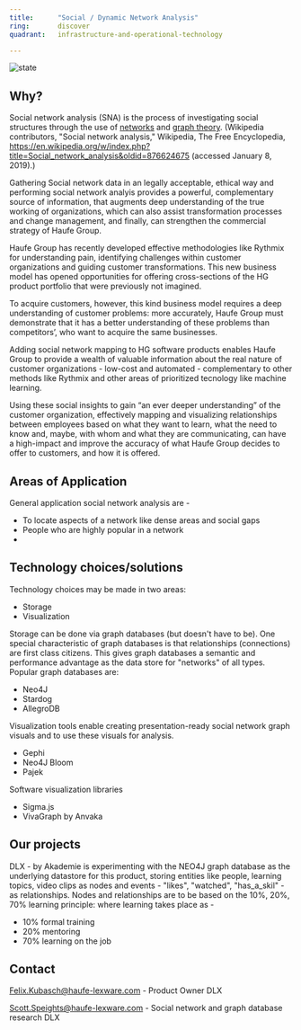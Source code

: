 ```yaml
---
title:      "Social / Dynamic Network Analysis"
ring:       discover
quadrant:   infrastructure-and-operational-technology

---
```


![state](./../assets/images/item_state_under_construction.png)

## Why? ##
Social network analysis (SNA) is the process of investigating social structures through the use of [networks](https://en.wikipedia.org/wiki/Network_theory) and [graph theory](https://en.wikipedia.org/wiki/Graph_theory). (Wikipedia contributors, "Social network analysis," Wikipedia, The Free Encyclopedia, https://en.wikipedia.org/w/index.php?title=Social_network_analysis&oldid=876624675 (accessed January 8, 2019).)

Gathering Social network data in an legally acceptable, ethical way and performing social network analyis provides a powerful, complementary source of information, that augments deep understanding of the true working of organizations, which can also assist transformation processes and change management, and finally, can strengthen the commercial strategy of Haufe Group.

Haufe Group has recently developed effective methodologies like Rythmix for understanding pain, identifying challenges within customer organizations and guiding customer transformations. This new business model has opened opportunities for offering cross-sections of the HG product portfolio that were previously not imagined. 

To acquire customers, however, this kind business model requires a deep understanding of customer problems: more accurately, Haufe Group must demonstrate that it has a better understanding of these problems than competitors’, who want to acquire the same businesses.  

Adding social network mapping to HG software products enables Haufe Group to provide a wealth of valuable information about the real nature of customer organizations - low-cost and automated - complementary to other methods like Rythmix and other areas of prioritized tecnology like machine learning. 

Using these social insights to gain  “an ever deeper understanding” of the customer organization, effectively mapping and visualizing relationships between employees based on what they want to learn, what the need to know and, maybe, with whom and what they are communicating, can have a high-impact and improve the accuracy of what Haufe Group decides to offer to customers, and how it is offered. 

## Areas of Application
General application social network analysis are - 
- To locate aspects of a network like dense areas and social gaps
- People who are highly popular in a network
-  

## Technology choices/solutions ##

Technology choices may be made in two areas:
- Storage 
- Visualization

Storage can be done via graph databases (but doesn't have to be). One special characteristic of graph databases is that relationships (connections) are first class citizens. This gives graph databases a semantic and performance advantage as the data store for "networks" of all types. Popular graph databases are:
- Neo4J
- Stardog
- AllegroDB

Visualization tools enable creating presentation-ready social network graph visuals and to use these visuals for analysis.
- Gephi
- Neo4J Bloom
- Pajek 

Software visualization libraries
- Sigma.js
- VivaGraph by Anvaka

## Our projects ##

DLX - by Akademie is experimenting with the NEO4J graph database as the underlying datastore for this product, storing entities like people, learning topics, video clips as nodes and events - "likes", "watched", "has_a_skil" - as relationships. Nodes and relationships are to be based on the 10%, 20%, 70% learning principle: where learning takes place as - 
- 10% formal training
- 20% mentoring
- 70% learning on the job

## Contact ##

Felix.Kubasch@haufe-lexware.com - Product Owner DLX

Scott.Speights@haufe-lexware.com - Social network and graph database research DLX




